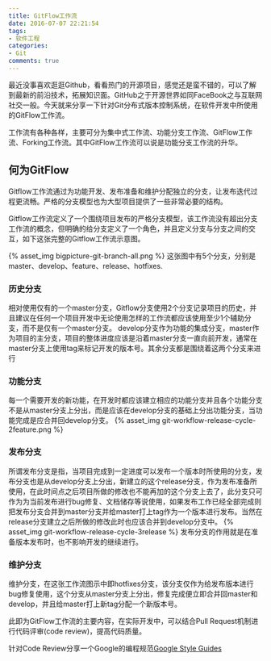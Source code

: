 ```yaml
---
title: GitFlow工作流
date: 2016-07-07 22:21:54
tags:
- 软件工程
categories:
- Git
comments: true
---
```

最近没事喜欢逛逛Github，看看热门的开源项目，感觉还是蛮不错的，可以了解到最新的前沿技术，拓展知识面。GitHub之于开源世界如同FaceBook之与互联网社交一般。今天就来分享一下针对Git分布式版本控制系统，在软件开发中所使用的GitFlow工作流。

工作流有各种各样，主要可分为集中式工作流、功能分支工作流、GitFlow工作流、Forking工作流。其中GitFlow工作流可以说是功能分支工作流的升华。

## 何为GitFlow
Gitflow工作流通过为功能开发、发布准备和维护分配独立的分支，让发布迭代过程更流畅。严格的分支模型也为大型项目提供了一些非常必要的结构。
<!-- more -->
Gitflow工作流定义了一个围绕项目发布的严格分支模型，该工作流没有超出分支工作流的概念，但明确的给分支定义了一个角色，并且定义分支与分支之间的交互，如下这张完整的Gitflow工作流示意图。

{% asset_img bigpicture-git-branch-all.png %}
这张图中有5个分支，分别是master、develop、feature、release、hotfixes.
### 历史分支
相对使用仅有的一个master分支，Gitflow分支使用2个分支记录项目的历史，并且建议在任何一个项目开发中无论使用怎样的工作流都应该使用至少1个辅助分支，而不是仅有一个master分支。
develop分支作为功能的集成分支，master作为项目的主分支，项目的整体进度应该是沿着master分支一直向前开发，通常在master分支上使用tag来标记开发的版本号。其余分支都是围绕着这两个分支来进行
### 功能分支
每一个需要开发的新功能，在开发时都应该建立相应的功能分支并且各个功能分支不是从master分支上分出，而是应该在develop分支的基础上分出功能分支，当功能完成是应合并回develop分支。
{% asset_img git-workflow-release-cycle-2feature.png %}
### 发布分支
所谓发布分支是指，当项目完成到一定进度可以发布一个版本时所使用的分支，发布分支也是从develop分支上分出，新建立的这个release分支，作为发布准备所使用，在此时间点之后项目所做的修改也不能再加的这个分支上去了，此分支只可作为为当前发布进行bug修复、文档储存等说使用，如果发布工作已经全部完成则把发布分支合并到master分支并给master打上tag作为一个版本进行发布。当然在release分支建立之后所做的修改此时也应该合并到develop分支中。
{% asset_img git-workflow-release-cycle-3release %}
发布分支的作用就是在准备版本发布时，也不影响开发的继续进行。
### 维护分支
维护分支，在这张工作流图示中即hotfixes分支，该分支仅作为给发布版本进行bug修复使用，这个分支从master分支上分出，修复完成便立即合并回master和develop，并且给master打上新tag分配一个新版本号。

此即为GitFlow工作流的主要内容，在实际开发中，可以结合Pull Request机制进行代码评审(code review)，提高代码质量。

针对Code Review分享一个Google的编程规范[Google Style Guides](https://github.com/google/styleguide)


